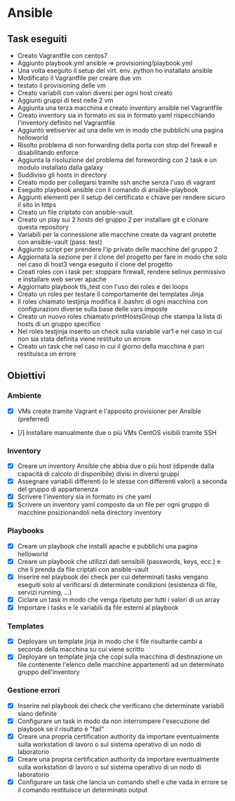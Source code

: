 # Ansible

## Task eseguiti

- Creato Vagrantfile con centos7
- Aggiunto playbook.yml ansible => provisioning/playbook.yml
- Una volta eseguito il setup del virt. env. python ho installato ansible
- Modificato il Vagrantfile per creare due vm
- testato il provisioning delle vm
- Creato variabili con valori diversi per ogni host creato
- Aggiunti gruppi di test nelle 2 vm
- Aggiunta una terza macchina e creato inventory ansible nel Vagrantfile
- Creato inventory sia in formato ini sia in formato yaml rispecchiando l'inventory definito nel Vagrantfile
- Aggiunto webserver ad una delle vm in modo che pubblichi una pagina helloworld
- Risolto problema di non forwarding della porta con stop del firewall e disabilitando enforce
- Aggiunta la risoluzione del problema del forewording con 2 task e un modulo installato dalla galaxy
- Suddiviso gli hosts in directory
- Creato modo per collegarsi tramite ssh anche senza l'uso di vagrant
- Eseguito playbook ansible con il comando di ansible-playbook
- Aggiunti elementi per il setup del certificato e chiave per rendere sicuro il sito in https 
- Creato un file criptato con ansible-vault
- Creato un play sui 2 hosts del gruppo 2 per installare git e clonare questa repository
- Variabili per la connessione alle macchine create da vagrant protette con ansible-vault (pass: test)
- Aggiunto script per prendere l'ip privato delle macchine del gruppo 2
- Aggiornata la sezione per il clone del progetto per fare in modo che solo nel caso di host3 venga eseguito il clone del progetto
- Creati roles con i task per: stoppare firewall, rendere selinux permissivo e installare web server apache
- Aggiornato playbook tls_test con l'uso dei roles e dei loops
- Creato un roles per testare il comportamente dei templates Jinja
- Il roles chiamato testjinja modifica il .bashrc di ogni macchina con configurazioni diverse sulla base delle vars imposte
- Creato un nuovo roles chiamato printHostsGroup che stampa la lista di hosts di un gruppo specifico
- Nel roles testjinja inserito un check sulla variabile var1 e nel caso in cui non sia stata definita viene restituito un errore
- Creato un task che nel caso in cui il giorno della macchina è pari restituisca un errore


## Obiettivi

### Ambiente

- [x] VMs create tramite Vagrant e l'apposito provisioner per Ansible (preferred)
- [/] Installare manualmente due o più VMs CentOS visibili tramite SSH

### Inventory

- [x] Creare un inventory Ansible che abbia due o più host (dipende dalla capacità di calcolo di disponibile) divisi in diversi gruppi
- [x] Assegnare variabili differenti (o le stesse con differenti valori) a seconda del gruppo di appartenenza
- [x] Scrivere l'inventory sia in formato ini che yaml
- [x] Scrivere un inventory yaml composto da un file per ogni gruppo di macchine posizionandoli nella directory inventory

### Playbooks

- [x] Creare un playbook che installi apache e pubblichi una pagina helloworld
- [x] Creare un playbook che utilizzi dati sensibili (passwords, keys, ecc.) e che li prenda da file criptati con ansible-vault
- [x] Inserire nel playbook dei check per cui determinati tasks vengano eseguiti solo al verificarsi di determinate condizioni (esistenza di file, servizi running, ...)
- [x] Ciclare un task in modo che venga ripetuto per tutti i valori di un array
- [x] Importare i tasks e le variabili da file esterni al playbook

### Templates

- [x] Deployare un template jinja in modo che il file risultante cambi a seconda della macchina su cui viene scritto
- [x] Deployare un template jinja che copi sulla macchina di destinazione un file contenente l'elenco delle macchine appartenenti ad un determinato gruppo dell'inventory

### Gestione errori

- [x] Inserire nel playbook dei check che verificano che determinate variabili siano definite
- [x] Configurare un task in modo da non interrompere l'esecuzione del playbook se il risultato è "fail"
- [x] Creare una propria certification authority da importare eventualmente sulla workstation di lavoro o sul sistema operativo di un nodo di laboratorio 
- [x] Creare una propria certification authority da importare eventualmente sulla workstation di lavoro o sul sistema operativo di un nodo di laboratorio 
- [x] Configurare un task che lancia un comando shell e che vada in errore se il comando restituisce un determinato output
